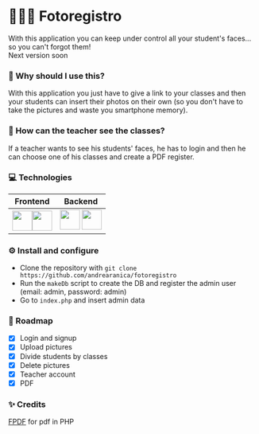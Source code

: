 # 👨🏻‍🏫 Fotoregistro
With this application you can keep under control all your student's faces... so you can't forgot them!
<br>Next version soon
### 🔎 Why should I use this?
With this application you just have to give a link to your classes and then your students can insert their photos on their own (so you don't have to take the pictures and waste you smartphone memory).

### 📗 How can the teacher see the classes?
If a teacher wants to see his students' faces, he has to login and then he can choose one of his classes and create a PDF register.

### 💻 Technologies
| Frontend | Backend |
| -------- | ------- |
| <a><img src="https://camo.githubusercontent.com/aa715fdfca23b54de2e24848e0b19e7069d0bd9329e1d47f9504949f18207654/68747470733a2f2f75706c6f61642e77696b696d656469612e6f72672f77696b6970656469612f636f6d6d6f6e732f7468756d622f622f62322f426f6f7473747261705f6c6f676f2e7376672f3132303070782d426f6f7473747261705f6c6f676f2e7376672e706e67" height="40"></a><a><img src="https://upload.wikimedia.org/wikipedia/commons/thumb/9/99/Unofficial_JavaScript_logo_2.svg/180px-Unofficial_JavaScript_logo_2.svg.png" height="40"></a> |<a><img src="https://www.ilmiogiornale.org/wp-content/uploads/2022/03/R.png" height="40"></a> <a><img src="https://www.blograffo.net/wp-content/uploads/2021/10/mysql-logo.jpg" height="40"></a> |

### ⚙️ Install and configure
* Clone the repository with ```git clone https://github.com/andrearanica/fotoregistro```
* Run the ```makeDb``` script to create the DB and register the admin user (email: admin, password: admin)
* Go to ```index.php``` and insert admin data

### 📌 Roadmap
- [X] Login and signup
- [X] Upload pictures
- [X] Divide students by classes
- [X] Delete pictures
- [X] Teacher account
- [X] PDF

### ✨ Credits
[FPDF](http://www.fpdf.org/) for pdf in PHP
